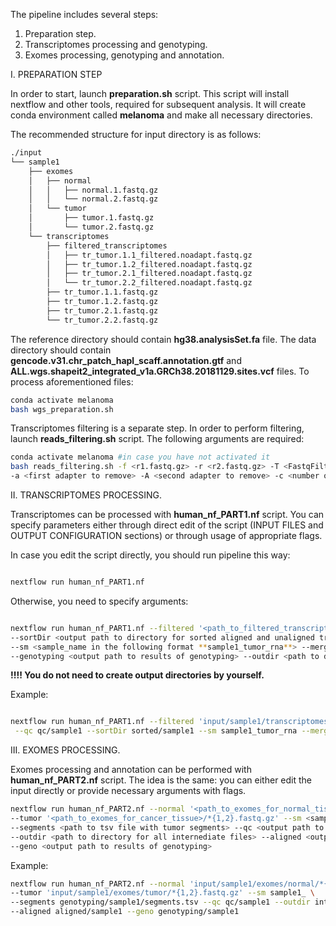 The pipeline includes several steps:

1. Preparation step.
2. Transcriptomes processing and genotyping.
3. Exomes processing, genotyping and annotation.

I. PREPARATION STEP

In order to start, launch **preparation.sh** script. This script will install nextflow and other tools, required for subsequent analysis. It will create conda environment called **melanoma** and make all necessary directories.


The recommended structure for input directory is as follows:
```sh
./input
└── sample1
    ├── exomes
    │   ├── normal
    │   │   ├── normal.1.fastq.gz
    │   │   └── normal.2.fastq.gz
    │   └── tumor
    │       ├── tumor.1.fastq.gz
    │       └── tumor.2.fastq.gz
    └── transcriptomes
        ├── filtered_transcriptomes
        │   ├── tr_tumor.1.1_filtered.noadapt.fastq.gz
        │   ├── tr_tumor.1.2_filtered.noadapt.fastq.gz
        │   ├── tr_tumor.2.1_filtered.noadapt.fastq.gz
        │   └── tr_tumor.2.2_filtered.noadapt.fastq.gz
        ├── tr_tumor.1.1.fastq.gz
        ├── tr_tumor.1.2.fastq.gz
        ├── tr_tumor.2.1.fastq.gz
        └── tr_tumor.2.2.fastq.gz
```

The reference directory should contain **hg38.analysisSet.fa** file. The data directory should contain **gencode.v31.chr_patch_hapl_scaff.annotation.gtf** and **ALL.wgs.shapeit2_integrated_v1a.GRCh38.20181129.sites.vcf** files. To process aforementioned files:
```sh
conda activate melanoma
bash wgs_preparation.sh 
```

Transcriptomes filtering is a separate step. In order to perform filtering, launch **reads_filtering.sh** script. The following arguments are required:

```sh
conda activate melanoma #in case you have not activated it
bash reads_filtering.sh -f <r1.fastq.gz> -r <r2.fastq.gz> -T <FastqFilterer threshold value> -t <tiles to remove, comma separated> \
-a <first adapter to remove> -A <second adapter to remove> -c <number of cores> -o <path to output directory>
```

II. TRANSCRIPTOMES PROCESSING.

Transcriptomes can be processed with **human_nf_PART1.nf** script. You can specify parameters either through direct edit of the script (INPUT FILES and OUTPUT CONFIGURATION sections) or through usage of appropriate flags.

In case you edit the script directly, you should run pipeline this way:

```sh

nextflow run human_nf_PART1.nf

```


Otherwise, you need to specify arguments:

```sh

nextflow run human_nf_PART1.nf --filtered '<path_to_filtered_transcriptomes/*{1,2}_filtered.noadapt.fastq.gz>' --qc <output path to qc reports>\
--sortDir <output path to directory for sorted aligned and unaligned transcriptomes> \
--sm <sample_name in the following format **sample1_tumor_rna**> --merged <output path to softly-clipped transcriptomes> \
--genotyping <output path to results of genotyping> --outdir <path to directory for all intermediate files>

```

**!!!! You do not need to create output directories by yourself.**

Example:

```sh

nextflow run human_nf_PART1.nf --filtered 'input/sample1/transcriptomes/filtered_transcriptomes/*{1,2}_filtered.noadapt.fastq.gz' \
 --qc qc/sample1 --sortDir sorted/sample1 --sm sample1_tumor_rna --merged merged/sample1 --genotyping genotyping/sample1 --outdir intermediate
```

III. EXOMES PROCESSING.


Exomes processing and annotation can be performed with **human_nf_PART2.nf** script. The idea is the same: you can either edit the input directly or provide necessary arguments with flags.

```sh
nextflow run human_nf_PART2.nf --normal '<path_to_exomes_for_normal_tissue/*{1,2}.fastq.gz>' \
--tumor '<path_to_exomes_for_cancer_tissue>/*{1,2}.fastq.gz' --sm <sample name in the following format **sample1_**> \
--segments <path to tsv file with tumor segments> --qc <output path to qc reports directory> \
--outdir <path to directory for all internediate files> --aligned <output path to directory with aligned exomes> \
--geno <output path to results of genotyping>
```
Example:

```sh
nextflow run human_nf_PART2.nf --normal 'input/sample1/exomes/normal/*{1,2}.fastq.gz' \
--tumor 'input/sample1/exomes/tumor/*{1,2}.fastq.gz' --sm sample1_ \
--segments genotyping/sample1/segments.tsv --qc qc/sample1 --outdir intermediate_files/sample1 \
--aligned aligned/sample1 --geno genotyping/sample1

```


